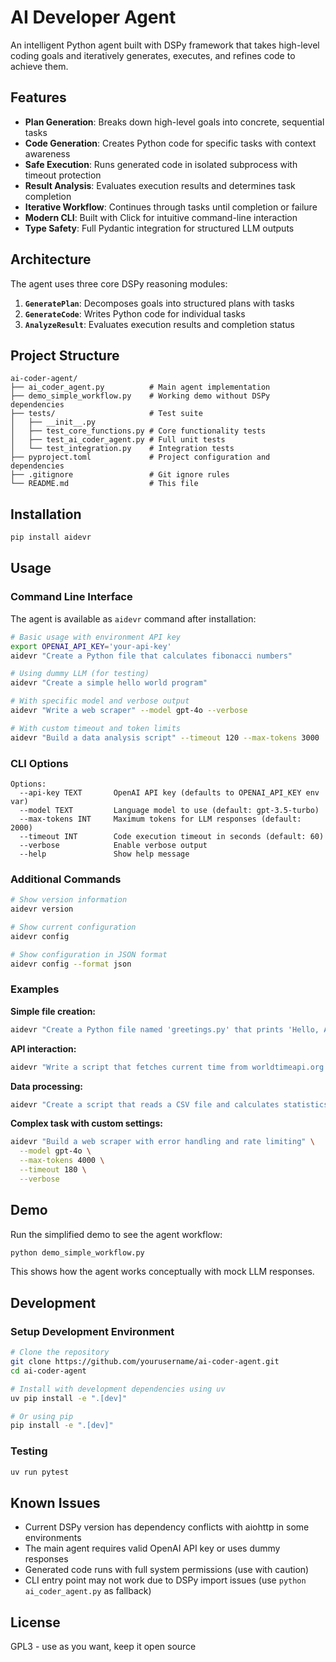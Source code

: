 # AI Developer Agent

An intelligent Python agent built with DSPy framework that takes high-level coding goals and iteratively generates, executes, and refines code to achieve them.

## Features

- **Plan Generation**: Breaks down high-level goals into concrete, sequential tasks
- **Code Generation**: Creates Python code for specific tasks with context awareness
- **Safe Execution**: Runs generated code in isolated subprocess with timeout protection
- **Result Analysis**: Evaluates execution results and determines task completion
- **Iterative Workflow**: Continues through tasks until completion or failure
- **Modern CLI**: Built with Click for intuitive command-line interaction
- **Type Safety**: Full Pydantic integration for structured LLM outputs

## Architecture

The agent uses three core DSPy reasoning modules:

1. **`GeneratePlan`**: Decomposes goals into structured plans with tasks
2. **`GenerateCode`**: Writes Python code for individual tasks
3. **`AnalyzeResult`**: Evaluates execution results and completion status

## Project Structure

```
ai-coder-agent/
├── ai_coder_agent.py          # Main agent implementation
├── demo_simple_workflow.py    # Working demo without DSPy dependencies
├── tests/                     # Test suite
│   ├── __init__.py
│   ├── test_core_functions.py # Core functionality tests
│   ├── test_ai_coder_agent.py # Full unit tests
│   └── test_integration.py    # Integration tests
├── pyproject.toml             # Project configuration and dependencies
├── .gitignore                 # Git ignore rules
└── README.md                  # This file
```

## Installation

```bash
pip install aidevr
```

## Usage

### Command Line Interface

The agent is available as `aidevr` command after installation:

```bash
# Basic usage with environment API key
export OPENAI_API_KEY='your-api-key'
aidevr "Create a Python file that calculates fibonacci numbers"

# Using dummy LLM (for testing)
aidevr "Create a simple hello world program"

# With specific model and verbose output
aidevr "Write a web scraper" --model gpt-4o --verbose

# With custom timeout and token limits
aidevr "Build a data analysis script" --timeout 120 --max-tokens 3000
```

### CLI Options

```
Options:
  --api-key TEXT       OpenAI API key (defaults to OPENAI_API_KEY env var)
  --model TEXT         Language model to use (default: gpt-3.5-turbo)
  --max-tokens INT     Maximum tokens for LLM responses (default: 2000)
  --timeout INT        Code execution timeout in seconds (default: 60)
  --verbose            Enable verbose output
  --help               Show help message
```

### Additional Commands

```bash
# Show version information
aidevr version

# Show current configuration
aidevr config

# Show configuration in JSON format
aidevr config --format json
```

### Examples

**Simple file creation:**
```bash
aidevr "Create a Python file named 'greetings.py' that prints 'Hello, Agent!'"
```

**API interaction:**
```bash
aidevr "Write a script that fetches current time from worldtimeapi.org and saves it to 'time.txt'" --verbose
```

**Data processing:**
```bash
aidevr "Create a script that reads a CSV file and calculates statistics" --model gpt-4o
```

**Complex task with custom settings:**
```bash
aidevr "Build a web scraper with error handling and rate limiting" \
  --model gpt-4o \
  --max-tokens 4000 \
  --timeout 180 \
  --verbose
```

## Demo

Run the simplified demo to see the agent workflow:

```bash
python demo_simple_workflow.py
```

This shows how the agent works conceptually with mock LLM responses.

## Development

### Setup Development Environment

```bash
# Clone the repository
git clone https://github.com/yourusername/ai-coder-agent.git
cd ai-coder-agent

# Install with development dependencies using uv
uv pip install -e ".[dev]"

# Or using pip
pip install -e ".[dev]"
```

### Testing

```bash
uv run pytest
```

## Known Issues

- Current DSPy version has dependency conflicts with aiohttp in some environments
- The main agent requires valid OpenAI API key or uses dummy responses
- Generated code runs with full system permissions (use with caution)
- CLI entry point may not work due to DSPy import issues (use `python ai_coder_agent.py` as fallback)

## License

GPL3 - use as you want, keep it open source
